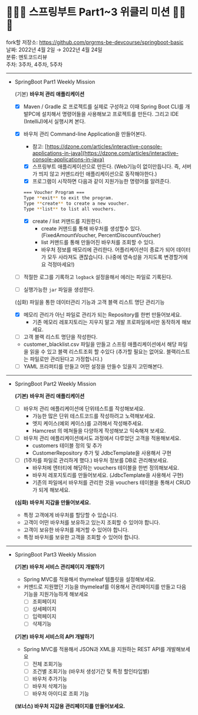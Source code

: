 # 🌱🌱🌱 스프링부트 Part1~3 위클리 미션 🌱🌱🌱

fork할 저장소: https://github.com/prgrms-be-devcourse/springboot-basic  
날짜: 2022년 4월 2일 → 2022년 4월 24일  
분류: 멘토코드리뷰  
주차: 3주차, 4주차, 5주차  

---

- SpringBoot Part1 Weekly Mission

    (기본) **바우처 관리 애플리케이션**
    
    - [x]  Maven / Gradle 로 프로젝트를 실제로 구성하고 이때 Spring Boot CLI를 개발PC에 설치해서 명령어들을 사용해보고 프로젝트를 만든다. 그리고 IDE (IntelliJ)에서 실행시켜 본다.
    - [x]  바우처 관리 Command-line Application을 만들어본다.
        - 참고: [https://dzone.com/articles/interactive-console-applications-in-java](https://dzone.com/articles/interactive-console-applications-in-java)
        - [x]  스프링부트 애플리케이션으로 만든다. (Web기능이 없이만듭니다. 즉, 서버가 띄지 않고 커맨드라인 애플리케이션으로 동작해야한다.)
        - [x]  프로그램이 시작하면 다음과 같이 지원가능한 명령어를 알려준다.
        
        ```bash
        === Voucher Program ===
        Type **exit** to exit the program.
        Type **create** to create a new voucher.
        Type **list** to list all vouchers.
        ```
        
        - [x]  create / list 커맨드를 지원한다.
            - create 커맨드를 통해 바우처를 생성할수 있다. (FixedAmountVoucher, PercentDiscountVoucher)
            - list 커맨드를 통해 만들어진 바우처를 조회할 수 있다.
            - 바우처 정보를 매모리에 관리한다. 어플리케이션이 종료가 되어 데이터가 모두 사라져도 괜찮습니다. (나중에 영속성을 가지도록 변경할거에요 걱정마세요!)
    - [ ]  적절한 로그를 기록하고 `logback` 설정을해서 에러는 파일로 기록된다.
    - [ ]  실행가능한 `jar` 파일을 생성한다.
    
    (심화) 파일을 통한 데이터관리 기능과 고객 블랙 리스트 명단 관리기능
    
    - [x]  메모리 관리가 아닌 파일로 관리가 되는 Repository를 한번 만들어보세요.
        - 기존 메모리 레포지토리는 지우지 말고 개발 프로파일에서만 동작하게 해보세요.
    - [ ]  고객 블랙 리스트 명단을 작성한다.
    - customer_blacklist.csv 파일을 만들고 스프링 애플리케이션에서 해당 파일을 읽을 수 있고 블랙 리스트조회 할 수있다 (추가할 필요는 없어요. 블랙리스트는 파일로만 관리된다고 가정합니다.)
    - [ ]  YAML 프라퍼티를 만들고 어떤 설정을 만들수 있을지 고민해본다.

---

- SpringBoot Part2 Weekly Mission
    
    **(기본)** **바우처 관리 애플리케이션**
    
    - [ ]  바우처 관리 애플리케이션에 단위테스트를 작성해보세요.
        - 가능한 많은 단위 테스트코드를 작성하려고 노력해보세요.
        - 엣지 케이스(예외 케이스)를 고려해서 작성해주세요.
        - Hamcrest 의 메쳐들을 다양하게 작성해보고 익숙해져 보세요.
    - [ ]  바우처 관리 애플리케이션에서도 과정에서 다루었던 고객을 적용해보세요.
        - customers 테이블 정의 및 추가
        - CustomerRepository 추가 및 JdbcTemplate을 사용해서 구현
    - [ ]  (1주차를 파일로 관리하게 했다.) 바우처 정보를 DB로 관리해보세요.
        - 바우처에 엔터티에 해당하는 vouchers 테이블을 한번 정의해보세요.
        - 바우처 레포지토리를 만들어보세요. (JdbcTemplate을 사용해서 구현)
        - 기존의 파일에서 바우처를 관리한 것을 vouchers 테이블을 통해서 CRUD가 되게 해보세요.
    
    **(심화)** **바우처 지갑을 만들어보세요.**
    
    - 특정 고객에게 바우처를 할당할 수 있습니다.
    - 고객이 어떤 바우처를 보유하고 있는지 조회할 수 있어야 합니다.
    - 고객이 보유한 바우처를 제거할 수 있어야 합니다.
    - 특정 바우처를 보유한 고객을 조회할 수 있어야 합니다.

---

- SpringBoot Part3 Weekly Mission
    
    **(기본) 바우처 서비스 관리페이지 개발하기**
    
    - Spring MVC를 적용해서 thymeleaf 템플릿을 설정해보세요.
    - 커맨드로 지원했던 기능을 thymeleaf를 이용해서 관리페이지를 만들고 다음 기능을 지원가능하게 해보세요
        - [ ]  조회페이지
        - [ ]  상세페이지
        - [ ]  입력페이지
        - [ ]  삭제기능
    
    **(기본) 바우처 서비스의 API 개발하기**
    
    - Spring MVC를 적용해서 JSON과 XML을 지원하는 REST API를 개발해보세요
        - [ ]  전체 조회기능
        - [ ]  조건별 조회기능 (바우처 생성기간 및 특정 할인타입별)
        - [ ]  바우처 추가기능
        - [ ]  바우처 삭제기능
        - [ ]  바우처 아이디로 조회 기능
    
    **(보너스) 바우처 지갑용 관리페이지를 만들어보세요.**
